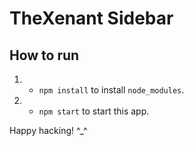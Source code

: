 # TheXenant Sidebar
## How to run

1. * `npm install` to install `node_modules`.
2. * `npm start` to start this app.

Happy hacking! ^_^